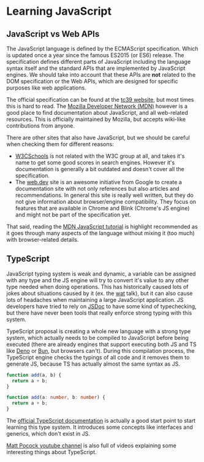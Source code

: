 # Learning JavaScript

## JavaScript vs Web APIs

The JavaScript language is defined by the ECMAScript specification. Which is
updated once a year since the famous ES2015 (or ES6) release. The specification
defines different parts of JavaScript including the language syntax itself and
the standard APIs that are implemented by JavaScript engines. We should take
into account that these APIs are **not** related to the DOM specification or the
Web APIs, which are designed for specific purposes like web applications.

The official specification can be found at the [tc39 website](https://tc39.es/),
but most times this is hard to read. The
[Mozilla Developer Network (MDN)](https://developer.mozilla.org) however is a
good place to find documentation about JavaScript, and all web-related
resources. This is officially maintained by Mozilla, but accepts wiki-like
contributions from anyone.

There are other sites that also have JavaScript, but we should be careful when
checking them for different reasons:

- [W3CSchools](https://www.w3schools.com/) is not related with the W3C group at
  all, and takes it's name to get some good scores in search engines. However
  it's documentation is generally a bit outdated and doesn't cover all the
  specification.
- The [web.dev](https://web.dev) site is an awesome initiative from Google to
  create a documentation site with not only references but also articles and
  recommendations. In general this site is really well written, but they do not
  give information about browser/engine compatibility. They focus on features
  that are available in Chrome and Blink (Chrome's JS engine) and might not be
  part of the specification yet.

That said, reading the
[MDN JavaScript tutorial](https://developer.mozilla.org/en-US/docs/Web/JavaScript)
is highlight recommended as it goes through many aspects of the language without
mixing it (too much) with browser-related details.

## TypeScript

JavaScript typing system is weak and dynamic, a variable can be assigned with
any type and the JS engine will try to convert it's value to any other type
needed when doing operations. This has historically caused lots of jokes about
situations caused by it (ex. the
[wat](https://www.destroyallsoftware.com/talks/wat) talk), but it can also cause
lots of headaches when maintaining a large JavaScript application. JS developers
have tried to rely on [JSDoc](https://jsdoc.app/) to have some kind of
typechecking, but there have never been tools that really enforce strong typing
with this system.

TypeScript proposal is creating a whole new language with a strong type system,
which actually needs to be compiled to JavaScript before being executed (there
are already engines that support executing both JS and TS like
[Deno](https://deno.com/) or [Bun](https://bun.sh/), but browsers can't). During
this compilation process, the TypeScript engine checks the typings of all code
and it removes them to generate JS, because TS has actually almost the same
syntax as JS.

```js
function add(a, b) {
  return a + b;
}
```

```ts
function add(a: number, b: number) {
  return a + b;
}
```

The
[official TypeScript documentation](https://www.typescriptlang.org/docs/handbook/intro.html)
is actually a good start point to start learning this type system. It introduces
some concepts like interfaces and generics, which don't exist in JS.

[Matt Pocock youtube channel](https://www.youtube.com/@mattpocockuk/videos) is
also full of videos explaining some interesting things about TypeScript.
